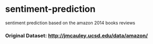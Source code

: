 # sentiment-prediction
sentiment prediction based on the amazon 2014 books reviews
### Original Dataset: http://jmcauley.ucsd.edu/data/amazon/

